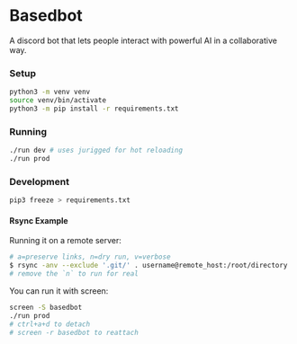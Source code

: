 # Basedbot

A discord bot that lets people interact with powerful AI in a collaborative way.


### Setup
```bash
python3 -m venv venv
source venv/bin/activate
python3 -m pip install -r requirements.txt
```

### Running
```bash
./run dev # uses jurigged for hot reloading
./run prod 
```

### Development
```bash
pip3 freeze > requirements.txt
```

#### Rsync Example
Running it on a remote server:

```bash
# a=preserve links, n=dry run, v=verbose
$ rsync -anv --exclude '.git/' . username@remote_host:/root/directory
# remove the `n` to run for real
```

You can run it with screen:
```bash
screen -S basedbot
./run prod
# ctrl+a+d to detach
# screen -r basedbot to reattach
```